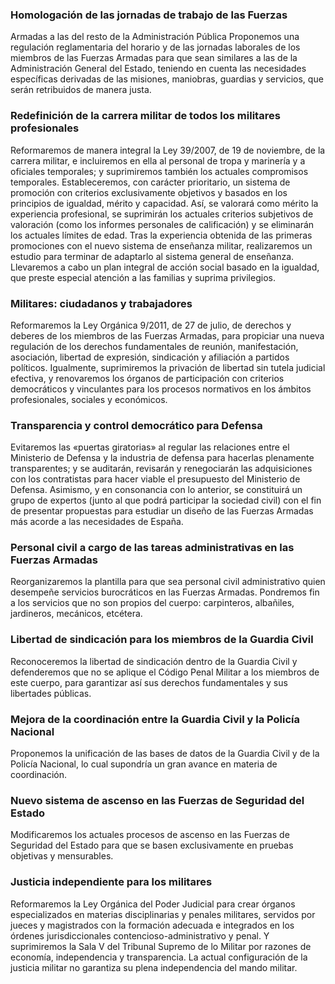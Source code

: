 ### Homologación de las jornadas de trabajo de las Fuerzas
Armadas a las del resto de la Administración Pública
Proponemos una regulación reglamentaria del horario y de
las jornadas laborales de los miembros de las Fuerzas Armadas
para que sean similares a las de la Administración
General del Estado, teniendo en cuenta las necesidades
específicas derivadas de las misiones, maniobras, guardias
y servicios, que serán retribuidos de manera justa.

### Redefinición de la carrera militar de todos los militares profesionales
Reformaremos de manera integral la Ley 39/2007, de 19
de noviembre, de la carrera militar, e incluiremos en ella
al personal de tropa y marinería y a oficiales temporales;
y suprimiremos también los actuales compromisos
temporales.
Estableceremos, con carácter prioritario, un sistema de
promoción con criterios exclusivamente objetivos y basados
en los principios de igualdad, mérito y capacidad.
Así, se valorará como mérito la experiencia profesional,
se suprimirán los actuales criterios subjetivos de valoración
(como los informes personales de calificación) y se
eliminarán los actuales límites de edad.
Tras la experiencia obtenida de las primeras promociones
con el nuevo sistema de enseñanza militar, realizaremos
un estudio para terminar de adaptarlo al sistema
general de enseñanza.
Llevaremos a cabo un plan integral de acción social basado
en la igualdad, que preste especial atención a las
familias y suprima privilegios.

### Militares: ciudadanos y trabajadores
Reformaremos la Ley Orgánica 9/2011, de 27 de julio, de derechos
y deberes de los miembros de las Fuerzas Armadas,
para propiciar una nueva regulación de los derechos fundamentales
de reunión, manifestación, asociación, libertad de
expresión, sindicación y afiliación a partidos políticos.
Igualmente, suprimiremos la privación de libertad sin
tutela judicial efectiva, y renovaremos los órganos de
participación con criterios democráticos y vinculantes
para los procesos normativos en los ámbitos profesionales,
sociales y económicos.

### Transparencia y control democrático para Defensa
Evitaremos las «puertas giratorias» al regular las relaciones
entre el Ministerio de Defensa y la industria de
defensa para hacerlas plenamente transparentes; y se
auditarán, revisarán y renegociarán las adquisiciones
con los contratistas para hacer viable el presupuesto del
Ministerio de Defensa. Asimismo, y en consonancia con
lo anterior, se constituirá un grupo de expertos (junto al
que podrá participar la sociedad civil) con el fin de presentar
propuestas para estudiar un diseño de las Fuerzas
Armadas más acorde a las necesidades de España.

### Personal civil a cargo de las tareas administrativas en las Fuerzas Armadas
Reorganizaremos la plantilla para que sea personal civil
administrativo quien desempeñe servicios burocráticos
en las Fuerzas Armadas. Pondremos fin a los servicios
que no son propios del cuerpo: carpinteros, albañiles,
jardineros, mecánicos, etcétera.

### Libertad de sindicación para los miembros de la Guardia Civil
Reconoceremos la libertad de sindicación dentro de la
Guardia Civil y defenderemos que no se aplique el Código
Penal Militar a los miembros de este cuerpo, para garantizar
así sus derechos fundamentales y sus libertades públicas.

### Mejora de la coordinación entre la Guardia Civil y la Policía Nacional
Proponemos la unificación de las bases de datos de la
Guardia Civil y de la Policía Nacional, lo cual supondría
un gran avance en materia de coordinación.

### Nuevo sistema de ascenso en las Fuerzas de Seguridad del Estado
Modificaremos los actuales procesos de ascenso en las
Fuerzas de Seguridad del Estado para que se basen exclusivamente
en pruebas objetivas y mensurables.

### Justicia independiente para los militares
Reformaremos la Ley Orgánica del Poder Judicial para
crear órganos especializados en materias disciplinarias
y penales militares, servidos por jueces y magistrados
con la formación adecuada e integrados en los órdenes
jurisdiccionales contencioso-administrativo y penal. Y
suprimiremos la Sala V del Tribunal Supremo de lo Militar
por razones de economía, independencia y transparencia. La actual configuración de la justicia militar no
garantiza su plena independencia del mando militar.
